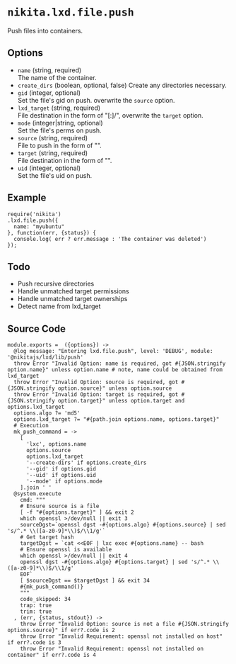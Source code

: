 
# `nikita.lxd.file.push`

Push files into containers.

## Options

* `name` (string, required)   
  The name of the container.
* `create_dirs` (boolean, optional, false)
  Create any directories necessary.
* `gid` (integer, optional)   
  Set the file's gid on push.
  overwrite the `source` option.
* `lxd_target` (string, required)   
  File destination in the form of "[<remote>:]<container>/<path>",
  overwrite the `target` option.
* `mode` (integer|string, optional)   
  Set the file's perms on push.
* `source` (string, required)   
  File to push in the form of "<path>".
* `target` (string, required)   
  File destination in the form of "<path>".
* `uid` (integer, optional)   
  Set the file's uid on push.

## Example

```
require('nikita')
.lxd.file.push({
  name: "myubuntu"
}, function(err, {status}) {
  console.log( err ? err.message : 'The container was deleted')
});

```

## Todo

* Push recursive directories
* Handle unmatched target permissions
* Handle unmatched target ownerships
* Detect name from lxd_target

## Source Code

    module.exports =  ({options}) ->
      @log message: "Entering lxd.file.push", level: 'DEBUG', module: '@nikitajs/lxd/lib/push'
      throw Error "Invalid Option: name is required, got #{JSON.stringify option.name}" unless option.name # note, name could be obtained from lxd_target
      throw Error "Invalid Option: source is required, got #{JSON.stringify option.source}" unless option.source
      throw Error "Invalid Option: target is required, got #{JSON.stringify option.target}" unless option.target and options.lxd_target
      options.algo ?= 'md5'
      options.lxd_target ?= "#{path.join options.name, options.target}"
      # Execution
      mk_push_command = ->
        [
          'lxc', options.name
          options.source
          options.lxd_target
          '--create-dirs' if options.create_dirs
          '--gid' if options.gid
          '--uid' if options.uid
          '--mode' if options.mode
        ].join ' '
      @system.execute
        cmd: """
        # Ensure source is a file
        [ -f "#{options.target}" ] && exit 2
        which openssl >/dev/null || exit 3
        sourceDgst=`openssl dgst -#{options.algo} #{options.source} | sed 's/^.* \\([a-z0-9]*\\)$/\\1/g'`
        # Get target hash
        targetDgst = `cat <<EOF | lxc exec #{options.name} -- bash
        # Ensure openssl is available
        which openssl >/dev/null || exit 4
        openssl dgst -#{options.algo} #{options.target} | sed 's/^.* \\([a-z0-9]*\\)$/\\1/g'
        EOF`
        [ $sourceDgst == $targetDgst ] && exit 34
        #{mk_push_command()}
        """
        code_skipped: 34
        trap: true
        trim: true
      , (err, {status, stdout}) ->
        throw Error "Invalid Option: source is not a file #{JSON.stringify options.source}" if err?.code is 2
        throw Error "Invalid Requirement: openssl not installed on host" if err?.code is 3
        throw Error "Invalid Requirement: openssl not installed on container" if err?.code is 4
